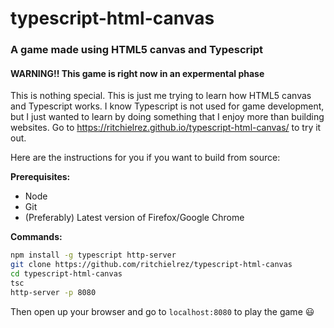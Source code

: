 # typescript-html-canvas 
### A game made using HTML5 canvas and Typescript 
#### WARNING!! This game is right now in an expermental phase

This is nothing special. This is just me trying to learn how HTML5 canvas and Typescript works. I
know Typescript is not used for game development, but I just wanted to learn by doing something that
I enjoy more than building websites. Go to https://ritchielrez.github.io/typescript-html-canvas/ to
try it out.

Here are the instructions for you if you want to build from source:

**Prerequisites:**

- Node
- Git
- (Preferably) Latest version of Firefox/Google Chrome

**Commands:**

```bash
npm install -g typescript http-server
git clone https://github.com/ritchielrez/typescript-html-canvas
cd typescript-html-canvas
tsc
http-server -p 8080
```

Then open up your browser and go to `localhost:8080` to play the game 😃
